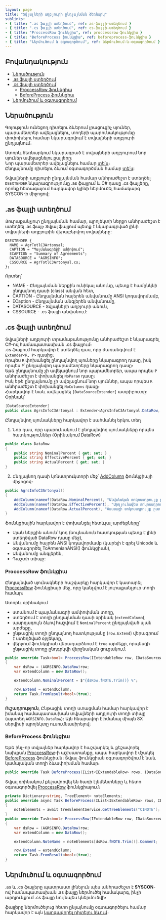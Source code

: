 ```yaml
---
layout: page
title: "Տվյալների աղբյուրի ընդլայնման ձեռնարկ" 
sublinks:
- { title: ".as ֆայլի ստեղծում", ref: as-ֆայլի-ստեղծում }
- { title: ".cs ֆայլի ստեղծում", ref: cs-ֆայլի-ստեղծում }
- { title: "ProccessRow ֆունկցիա", ref: proccessrow-ֆունկցիա }
- { title: "BeforeProcess ֆունկցիա", ref: beforeprocess-ֆունկցիա }
- { title: "Ներմուծում և օգտագործում", ref: ներմուծում-և-օգտագործում }
---
```


## Բովանդակություն

- [Ներածություն](#ներածություն)
- [.as ֆայլի ստեղծում](#as-ֆայլի-ստեղծում)
- [.cs ֆայլի ստեղծում](#cs-ֆայլի-ստեղծում)
  - [ProccessRow ֆունկցիա](#proccessrow-ֆունկցիա)
  - [BeforeProcess ֆունկցիա](#beforeprocess-ֆունկցիա)
- [Ներմուծում և օգտագործում](#ներմուծում-և-օգտագործում)

## Ներածություն

Գոյություն ունեցող դիտելու ձևերում լրացուցիչ սյուներ, պարամետրեր ավելացնելու, տողերի պարունակությունը փոփոխելու համար նկարագրվում է տվյալների աղբյուրի ընդլայնում։

Ստորև ձեռնարկում նկարագրած է տվյալների աղբյուրում նոր սյուներ ավելացնելու քայլերը։  
Նոր պարամետրեր ավելացնելու համար [տե՛ս](ds_extender_param_guide.md)։  
Ընդլայնումը դիտելու ձևում օգտագործման համար [տե՛ս](view_guide.md):  

Տվյալների աղբյուրի ընդլայնման համար անհրաժեշտ է ստեղծել `DSEXTENDER` նկարագրությունը .as ֆայլում և C# դասը .cs ֆայլերը, որոնք հետագայում հարկավոր կլինի ներմուծել համակարգ SYSCON-ի միջոցով։

## .as ֆայլի ստեղծում

Յուրաքանչյուր ընդլայնման համար, պրոյեկտի ներքո անհրաժեշտ է ստեղծել .as ֆայլ։ 
Տվյալ ֆայլում պետք է նկարագրված լինի տվյալների աղբյուրին վերաբերվող տվյալները։

``` as4x
DSEXTENDER {
  NAME = AgrTotlC3Artonyal;
  CAPTION = "Պայմանագրերի ամփոփում";
  ECAPTION = "Summary of Agreements";
  DATASOURCE = "AGRSINFO";
  CSSOURCE = AgrTotlC3Artonyal.cs;
}; 
```

Որտեղ`
- NAME - Ընդլայնման ներքին ունիկալ անունը, պետք է համընկնի ընդլայնող դասի (class) անվան հետ,
- CAPTION - Ընդլայնման հայերեն անվանումը ANSI կոդավորմամբ,
- ECaption - Ընդլայնման անգլերեն անվանումը,
- DATASOURCE - Տվյալների աղբյուրի անուն,
- CSSOURCE - .cs ֆայլի անվանում։

## .cs ֆայլի ստեղծում

Տվյալների աղբյուրի տրամաբանությունը անհրաժեշտ է նկարագրել C#-ով համապատասխան .cs ֆայլում։  
.cs ֆայլում հարկավոր է ստեղծել դաս, որը ժառանգվում է `Extender<R, P>` դասից։  
Որպես `R` փոխանցել ընդլայնվող սյուները նկարագրող դասը, իսկ որպես `P`՝ ընդլայնվող պարամետրերը նկարագրող դասը։  
Եթե ընդլայնումը չի ավելացնում նոր պարամետրեր, ապա որպես `P` անհրաժեշտ է փոխանցել `NoParam` դասը։  
Իսկ եթե ընդլայնումը չի ավելացնում նոր սյուններ, ապա որպես `R` անհրաժեշտ է փոխանցել `NoColumns` դասը։  
Հարկավոր է նաև ավելացնել `[DataSourceExtender]` ատրիբուտը։ Օրինակ՝ 

``` cs
[DataSourceExtender]
public class AgrsInfoC3Artonyal : Extender<AgrsInfoC3Artonyal.DataRow, NoParam>
```

Ընդլայնվող սյունակները հարկավոր է սահմանել երկու տեղ
1. Նոր դաս, որը պարունակում է ընդլայնվող սյունակները որպես հատկություններ  (Օրինակում DataRow)

``` cs
public class DataRow
{
    public string NominalPercent { get; set; }
    public string EffectivePercent { get; set; }
    public string ActualPercent { get; set; }
}
```

2. Ընդլայնող դասի կոնստրուկտորի մեջ՝ [AddColumn](ds_extender.md#addcolumn) ֆունկցիայի միջոցով։

``` cs
public AgrsInfoC3Artonyal()
{
    AddColumn(nameof(DataRow.NominalPercent), "Անվանական տոկոսադրույք ըստ նշումի".ToArmenianANSI(), "Nominal interest rate as per note", FieldTypeProvider.GetNumericPositiveFieldType(9,4));
    AddColumn(nameof(DataRow.EffectivePercent), "Արդյունավետ տոկոսադրույք ըստ նշումի".ToArmenianANSI(), "Effective rate as per note", FieldTypeProvider.GetNumericPositiveFieldType(9,4));
    AddColumn(nameof(DataRow.ActualPercent), "Փաստացի տոկոսադրույք ըստ նշումի".ToArmenianANSI(), "Actual rate as per note", FieldTypeProvider.GetNumericPositiveFieldType(9, 4));
}
```

Ֆունկցիային հարկավոր է փոխանցել հետևյալ արժեքները՝
- Սյան ներքին անուն՝ կոդ (նույնանուն հատկության պետք է լինի ստեղծված DataRow դասը մեջ),
- Անվանումը հայրեն ANSI կոդավորմամբ (կարելի է գրել Unicode և օգտագործել ToArmenianANSI() ֆունկցիան),
- Անվանումը անգլերեն,
- Դաշտի տիպը։

### ProccessRow ֆունկցիա

Ընդլայնված սյունակների հաշվարկը հարկավոր է կատարել [ProccessRow](ds_extender.md#proccessrow) ֆունկցիայի մեջ, որը կանչվում է յուրաքանչյուր տողի համար։

Ստորև օրինակում
- ստանում է պայմանագրի ամփոփման տողը,
- ստեղծում է տողի ընդլայնման դասի օրինակ (`extendColumn`),
- պարզագույն ձևով հաշվում է `NominalPercent` ընդլայնված սյան արժեքը,
- ընթացիկ տողի ընդլայնող հատկությանը (`row.Extend`) վերագրում է ստեղծված օբյեկտը,
- վերջում ֆունկցիան վերադարձնում է `true` արժեքը, որպեսզի ընթացիկ տողը ընդգրկվի վերջնական ցուցակում։

``` cs
public override Task<bool> ProccessRow(IExtendableRow row, IDataSourceArgs args)
{
    var dsRow = (AGRSINFO.DataRow)row;
    var extendColumn = new DataRow();

    extendColumn.NominalPercent = $"{dsRow.fNOTE.Trim()} %";

    row.Extend = extendColumn;
    return Task.FromResult<bool>(true);
}
```

**Ուշադրություն**, Ընթացիկ տողի ստացման համար հարկավոր է իմանալ համապատասխան տվյալների աղբյուրի տողի տիպը (այստեղ `AGRSINFO.DataRow`)։ Այն հնարավոր է իմանալ միայն 8X սերվիսի պրոյեկտը ուսումնասիրելով։

### BeforeProcess ֆունկցիա

Եթե ինչ-որ տվյալներ հարկավոր է հաշվարկել և քեշավորել նախքան [ProccessRow](ds_extender.md#proccessrow)-ի աշխատանքը, ապա հարկավոր է մշակել [BeforeProcess](ds_extender.md#beforeprocess) ֆունկցիան։ 
Տվյալ ֆունկցիան օգտագործվում է նաև կամայական տողի ձևափոխման համար։

``` cs
public override Task BeforeProcess(IList<IExtendableRow> rows, IDataSourceArgs args)
```

Տվյալ օրինակում քեշավորվել են ծառի էլեմենտները և հետո օգտագործվել [ProccessRow](ds_extender.md#proccessrow) ֆունկցիայում։

``` cs
private Dictionary<string, TreeElement> noteElements;
public override async Task BeforeProcess(IList<IExtendableRow> rows, IDataSourceArgs args)
{
    noteElements = await treeElementService.GetTreeElements("C1NOTE");
}
public override Task<bool> ProccessRow(IExtendableRow row, IDataSourceArgs args)
{
    var dsRow = (AGRSINFO.DataRow)row;
    var extendColumn = new DataRow();

    extendColumn.NoteName = noteElements[dsRow.fNOTE.Trim()].Comment;

    row.Extend = extendColumn;
    return Task.FromResult<bool>(true);
}
```

## Ներմուծում և օգտագործում

.as և .cs ֆայլերը պատրաստ լինելուն պես անհրաժեշտ է **SYSCON**-ով համապատասխան .as ֆայլը ներմուծել համակարգ, ինչի արդյունքում .cs ֆայլը նույնպես կներմուծվի։ 

ֆայլերը ներմուծելուց հետո ընլայնումը օգտագործելու համար հարկավոր է այն [կարգավորել դիտելու ձևում](view_guide.md)։
